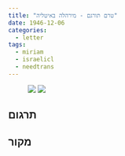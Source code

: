 ```yaml
---
title: "טרם תורגם - מירהלה באיטליה"
date: 1946-12-06
categories:
  - letter
tags:
  - miriam
  - israelicl
  - needtrans
---
```



<figure class="half">
    <a  href="/pupko-papers/assets/images/1946-12-06-miriam-1.jpg">
    <img src="/pupko-papers/assets/images/1946-12-06-miriam-1.jpg"></a>
    <a  href="/pupko-papers/assets/images/1946-12-06-miriam-2.jpg">
    <img src="/pupko-papers/assets/images/1946-12-06-miriam-2.jpg"></a>
</figure>

## תרגום

## מקור
